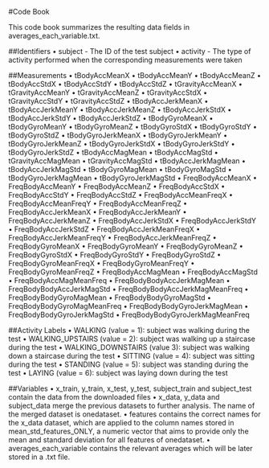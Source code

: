 #Code Book

This code book summarizes the resulting data fields in averages_each_variable.txt.


##Identifiers
•	subject - The ID of the test subject
•	activity - The type of activity performed when the corresponding measurements were taken


##Measurements
•	tBodyAccMeanX
•	tBodyAccMeanY
•	tBodyAccMeanZ
•	tBodyAccStdX
•	tBodyAccStdY
•	tBodyAccStdZ
•	tGravityAccMeanX
•	tGravityAccMeanY
•	tGravityAccMeanZ
•	tGravityAccStdX
•	tGravityAccStdY
•	tGravityAccStdZ
•	tBodyAccJerkMeanX
•	tBodyAccJerkMeanY
•	tBodyAccJerkMeanZ
•	tBodyAccJerkStdX
•	tBodyAccJerkStdY
•	tBodyAccJerkStdZ
•	tBodyGyroMeanX
•	tBodyGyroMeanY
•	tBodyGyroMeanZ
•	tBodyGyroStdX
•	tBodyGyroStdY
•	tBodyGyroStdZ
•	tBodyGyroJerkMeanX
•	tBodyGyroJerkMeanY
•	tBodyGyroJerkMeanZ
•	tBodyGyroJerkStdX
•	tBodyGyroJerkStdY
•	tBodyGyroJerkStdZ
•	tBodyAccMagMean
•	tBodyAccMagStd
•	tGravityAccMagMean
•	tGravityAccMagStd
•	tBodyAccJerkMagMean
•	tBodyAccJerkMagStd
•	tBodyGyroMagMean
•	tBodyGyroMagStd
•	tBodyGyroJerkMagMean
•	tBodyGyroJerkMagStd
•	FreqBodyAccMeanX
•	FreqBodyAccMeanY
•	FreqBodyAccMeanZ
•	FreqBodyAccStdX
•	FreqBodyAccStdY
•	FreqBodyAccStdZ
•	FreqBodyAccMeanFreqX
•	FreqBodyAccMeanFreqY
•	FreqBodyAccMeanFreqZ
•	FreqBodyAccJerkMeanX
•	FreqBodyAccJerkMeanY
•	FreqBodyAccJerkMeanZ
•	FreqBodyAccJerkStdX
•	FreqBodyAccJerkStdY
•	FreqBodyAccJerkStdZ
•	FreqBodyAccJerkMeanFreqX
•	FreqBodyAccJerkMeanFreqY
•	FreqBodyAccJerkMeanFreqZ
•	FreqBodyGyroMeanX
•	FreqBodyGyroMeanY
•	FreqBodyGyroMeanZ
•	FreqBodyGyroStdX
•	FreqBodyGyroStdY
•	FreqBodyGyroStdZ
•	FreqBodyGyroMeanFreqX
•	FreqBodyGyroMeanFreqY
•	FreqBodyGyroMeanFreqZ
•	FreqBodyAccMagMean
•	FreqBodyAccMagStd
•	FreqBodyAccMagMeanFreq
•	FreqBodyBodyAccJerkMagMean
•	FreqBodyBodyAccJerkMagStd
•	FreqBodyBodyAccJerkMagMeanFreq
•	FreqBodyBodyGyroMagMean
•	FreqBodyBodyGyroMagStd
•	FreqBodyBodyGyroMagMeanFreq
•	FreqBodyBodyGyroJerkMagMean
•	FreqBodyBodyGyroJerkMagStd
•	FreqBodyBodyGyroJerkMagMeanFreq


##Activity Labels
•	WALKING (value = 1): subject was walking during the test
•	WALKING_UPSTAIRS (value = 2): subject was walking up a staircase during the test
•	WALKING_DOWNSTAIRS (value 3): subject was walking down a staircase during the test
•	SITTING (value = 4): subject was sitting during the test
•	STANDING (value = 5): subject was standing during the test
•	LAYING (value = 6): subject was laying down during the test

##Variables
•	x_train, y_train, x_test, y_test, subject_train and subject_test contain the data from the downloaded files
•	x_data, y_data and subject_data merge the previous datasets to further analysis.  The name of the merged dataset is onedataset.
•	features contains the correct names for the x_data dataset, which are applied to the column names stored in mean_std_features_ONLY, a numeric vector that aims to provide only the mean and standard deviation for all features of onedataset.
•	averages_each_variable contains the relevant averages which will be later stored in a .txt file. 
